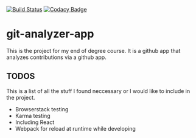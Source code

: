 [![Build Status](https://travis-ci.com/SergioFaya/git-analyzer-app.svg?token=LDdyavasGPqmNSP4eDss&branch=master)](https://travis-ci.com/SergioFaya/git-analyzer-app)
[![Codacy Badge](https://api.codacy.com/project/badge/Grade/93564477bba747c697fe60ebc8887e34)](https://www.codacy.com?utm_source=github.com&amp;utm_medium=referral&amp;utm_content=SergioFaya/git-analyzer-app&amp;utm_campaign=Badge_Grade)

# git-analyzer-app

This is the project for my end of degree course. It is a github app that analyzes contributions via a github app.

## TODOS

This is a list of all the stuff I found neccessary or I would like to include in the project.

* Browserstack testing
* Karma testing
* Including React
* Webpack for reload at runtime while developing
